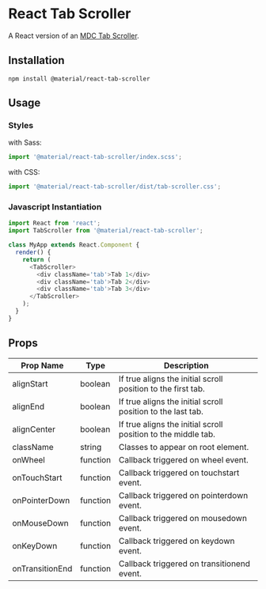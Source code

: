 # React Tab Scroller

A React version of an [MDC Tab Scroller](https://github.com/material-components/material-components-web/tree/master/packages/mdc-tab-scroller).

## Installation

```
npm install @material/react-tab-scroller
```

## Usage

### Styles

with Sass:
```js
import '@material/react-tab-scroller/index.scss';
```

with CSS:
```js
import '@material/react-tab-scroller/dist/tab-scroller.css';
```

### Javascript Instantiation

```js
import React from 'react';
import TabScroller from '@material/react-tab-scroller';

class MyApp extends React.Component {
  render() {
    return (
      <TabScroller>
        <div className='tab'>Tab 1</div>
        <div className='tab'>Tab 2</div>
        <div className='tab'>Tab 3</div>
      </TabScroller>
    );
  }
}
```

## Props

Prop Name | Type | Description
--- | --- | ---
alignStart | boolean | If true aligns the initial scroll position to the first tab.
alignEnd | boolean | If true aligns the initial scroll position to the last tab.
alignCenter | boolean | If true aligns the initial scroll position to the middle tab.
className | string | Classes to appear on root element.
onWheel | function | Callback triggered on wheel event.
onTouchStart | function | Callback triggered on touchstart event.
onPointerDown | function | Callback triggered on pointerdown event.
onMouseDown | function | Callback triggered on mousedown event.
onKeyDown | function | Callback triggered on keydown event.
onTransitionEnd | function | Callback triggered on transitionend event.
